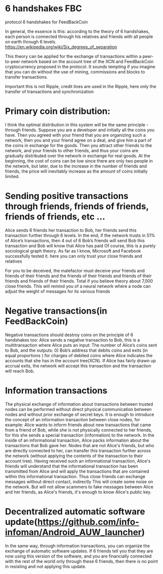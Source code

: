 # 6 handshakes FBC
protocol 6 handshakes for FeedBackCoin

In general, the essence is this: according to the theory of 6 handshakes, each person is connected through his relatives and friends with all people on earth through 6 levels.
https://en.wikipedia.org/wiki/Six_degrees_of_separation

This theory can be applied for the exchange of transactions within a peer-to-peer network based on the account tree of the XCN and FeedBackCoin cryptocurrency proposed in the protocol.
It sounds tempting if you imagine that you can do without the use of mining, commissions and blocks to transfer transactions.

Important this is not Ripple, credit lines are used in the Ripple, here only the transfer of transactions and synchronization

# Primary coin distribution:
I think the optimal distribution in this system will be the same principle - through friends. Suppose you are a developer and initially all the coins you have. Then you agreed with your friend that you are organizing such a network, then you and your friend agree on a deal, and give him a part of the coins in exchange for the goods. Then you attract other friends to the network, and your friends to other friends, and thus your coins are gradually distributed over the network in exchange for real goods. At the beginning, the cost of coins can be low since there are only two people in the network, but later, due to the increase in the number of friends and friends, the price will inevitably increase as the amount of coins initially limited.

# Sending positive transactions through friends, friends of friends, friends of friends, etc ...
Alice sends 6 friends her transaction to Bob, her friends send this transaction further through 6 levels. In the end, if the network trusts in 51% of Alice’s transactions, then 4 out of 6 Bob’s friends will send Bob this transaction and Bob will know that Alice has paid
Of course, this is a purely sociological graph theory. As far as I know, Microsoft and Facebook successfully tested it.
here you can only trust your close friends and relatives

For you to be deceived, the malefactor must deceive your friends and friends of their friends and the friends of their friends and friends of their friends and friends of their friends. Total if you believe  theory  about 7,000 close friends.
This will remind you of a neural network where a node can adjust the weight of messages for its various friends

# Negative transactions(in FeedBackCoin)
Negative transactions should  destroy coins on the principle of 6 handshakes too: Alice sends a negative transaction to Bob, this is a multitransaction where Alice puts an input: The number of Alice’s coins sent to Bob, and the outputs: 0) Bob’s address that debits coins and exits (in equal proportions ) for charges of debited coins where Alice indicates the accounts that she has in the account tree(XCN). If Alice has fairly drawn up accrual exits, the network will accept this transaction and the transaction will reach Bob.

# Information transactions
The physical exchange of information about transactions between trusted nodes can be performed without direct physical communication between nodes and without prior exchange of secret keys. It is enough to introduce the concept of an information transaction between close nodes, for example: Alice wants to inform friends about new transactions that came from a friend of Bob, while she is not physically connected to her friends, for this she sends a special transaction (information) to the network. In the inside of an informational transaction, Alice packs information about the transactions that Bob gave her. Nodes that are not Alice's friends, but who are directly connected to her, can transfer this transaction further across the network (without applying the contents of the transaction to their account tree). Having received such an informational transaction, Alice's friends will understand that the informational transaction has been transmitted from Alice and will apply the transactions that are contained within this informational transaction. Thus close friends can exchange messages without direct contact, indirectly
This will create some noise on the network. But will not allow scammers to fake messages between Alice and her friends, as Alice's friends, it's enough to know Alice's public key.

# Decentralized automatic software update(https://github.com/info-infoman/Android_AUW_launcher)
In the same way, through information transactions, you can organize the exchange of automatic software updates. If 6 friends tell you that they are now using this version of the software, and you are financially connected with the rest of the world only through these 6 friends, then there is no point in resisting and not applying this update.
